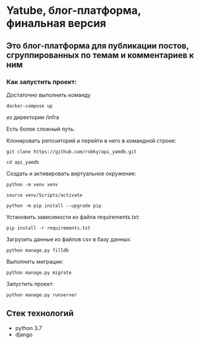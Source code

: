 # Yatube, блог-платформа, финальная версия

## Это блог-платформа для публикации постов, сгруппированных по темам и комментариев к ним

### Как запустить проект:

Достаточно выполнить команду

```
docker-compose up
```

из директории /infra

Есть более сложный путь.

Клонировать репозиторий и перейти в него в командной строке:

```
git clone https://github.com/robky/api_yamdb.git
```

```
cd api_yamdb
```

Cоздать и активировать виртуальное окружение:

```
python -m venv venv
```

```
source venv/Scripts/activate
```

```
python -m pip install --upgrade pip
```

Установить зависимости из файла requirements.txt:

```
pip install -r requirements.txt
```

Загрузить данные из файлов csv в базу данных:

```
python manage.py filldb
```

Выполнить миграции:

```
python manage.py migrate
```

Запустить проект:

```
python manage.py runserver
```

## Стек технологий

- python 3.7
- django
